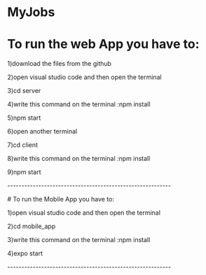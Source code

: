 # MyJobs

# To run the web App you have to:
<p></p>
1)download the files from the github
<p></p>
2)open visual studio code and then open the terminal
<p></p>
3)cd server
<p></p>
4)write this command on the terminal :npm install
<p></p>
5)npm start
<p></p>
6)open another terminal 
<p></p>
7)cd client
<p></p>
8)write this command on the terminal :npm install
<p></p>
9)npm start
<p></p>
----------------------------------------------------------
<p></p>
# To run the Mobile App you have to:
<p></p>
1)open visual studio code and then open the terminal
<p></p>
2)cd mobile_app
<p></p>
3)write this command on the terminal :npm install
<p></p>
4)expo start
<p></p>
----------------------------------------------------------
